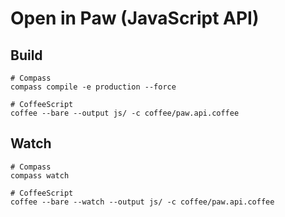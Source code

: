 # Open in Paw (JavaScript API)

## Build

```shell
# Compass
compass compile -e production --force

# CoffeeScript
coffee --bare --output js/ -c coffee/paw.api.coffee
```

## Watch

```shell
# Compass
compass watch

# CoffeeScript
coffee --bare --watch --output js/ -c coffee/paw.api.coffee
```
